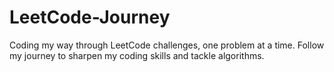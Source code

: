 # LeetCode-Journey
Coding my way through LeetCode challenges, one problem at a time. Follow my journey to sharpen my coding skills and tackle algorithms. 
